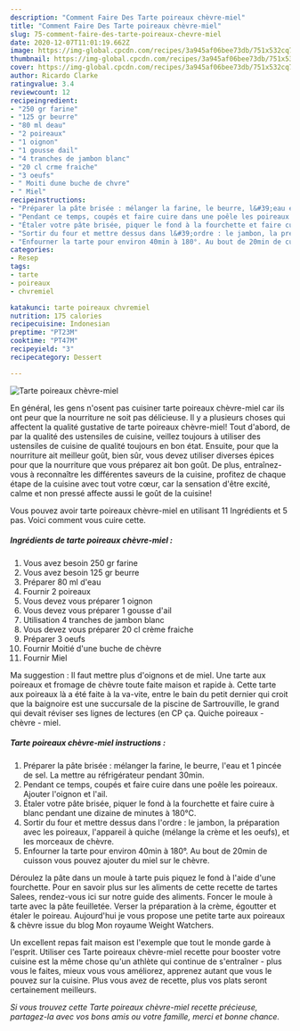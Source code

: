 ```yaml
---
description: "Comment Faire Des Tarte poireaux chèvre-miel"
title: "Comment Faire Des Tarte poireaux chèvre-miel"
slug: 75-comment-faire-des-tarte-poireaux-chevre-miel
date: 2020-12-07T11:01:19.662Z
image: https://img-global.cpcdn.com/recipes/3a945af06bee73db/751x532cq70/tarte-poireaux-chevre-miel-photo-principale-de-la-recette.jpg
thumbnail: https://img-global.cpcdn.com/recipes/3a945af06bee73db/751x532cq70/tarte-poireaux-chevre-miel-photo-principale-de-la-recette.jpg
cover: https://img-global.cpcdn.com/recipes/3a945af06bee73db/751x532cq70/tarte-poireaux-chevre-miel-photo-principale-de-la-recette.jpg
author: Ricardo Clarke
ratingvalue: 3.4
reviewcount: 12
recipeingredient:
- "250 gr farine"
- "125 gr beurre"
- "80 ml deau"
- "2 poireaux"
- "1 oignon"
- "1 gousse dail"
- "4 tranches de jambon blanc"
- "20 cl crme fraiche"
- "3 oeufs"
- " Moiti dune buche de chvre"
- " Miel"
recipeinstructions:
- "Préparer la pâte brisée : mélanger la farine, le beurre, l&#39;eau et 1 pincée de sel. La mettre au réfrigérateur pendant 30min."
- "Pendant ce temps, coupés et faire cuire dans une poêle les poireaux. Ajouter l&#39;oignon et l&#39;ail."
- "Étaler votre pâte brisée, piquer le fond à la fourchette et faire cuire à blanc pendant une dizaine de minutes à 180°C."
- "Sortir du four et mettre dessus dans l&#39;ordre : le jambon, la préparation avec les poireaux, l&#39;appareil à quiche (mélange la crème et les oeufs), et les morceaux de chèvre."
- "Enfourner la tarte pour environ 40min à 180°. Au bout de 20min de cuisson vous pouvez ajouter du miel sur le chèvre."
categories:
- Resep
tags:
- tarte
- poireaux
- chvremiel

katakunci: tarte poireaux chvremiel 
nutrition: 175 calories
recipecuisine: Indonesian
preptime: "PT23M"
cooktime: "PT47M"
recipeyield: "3"
recipecategory: Dessert

---
```



![Tarte poireaux chèvre-miel](https://img-global.cpcdn.com/recipes/3a945af06bee73db/751x532cq70/tarte-poireaux-chevre-miel-photo-principale-de-la-recette.jpg)

En général, les gens n'osent pas cuisiner tarte poireaux chèvre-miel car ils ont peur que la nourriture ne soit pas délicieuse. Il y a plusieurs choses qui affectent la qualité gustative de tarte poireaux chèvre-miel! Tout d'abord, de par la qualité des ustensiles de cuisine, veillez toujours à utiliser des ustensiles de cuisine de qualité toujours en bon état. Ensuite, pour que la nourriture ait meilleur goût, bien sûr, vous devez utiliser diverses épices pour que la nourriture que vous préparez ait bon goût. De plus, entraînez-vous à reconnaître les différentes saveurs de la cuisine, profitez de chaque étape de la cuisine avec tout votre cœur, car la sensation d'être excité, calme et non pressé affecte aussi le goût de la cuisine!

<!--inarticleads1-->

Vous pouvez avoir tarte poireaux chèvre-miel en utilisant 11 Ingrédients et 5 pas. Voici comment vous cuire cette.

##### Ingrédients de tarte poireaux chèvre-miel :

1. Vous avez besoin 250 gr farine
1. Vous avez besoin 125 gr beurre
1. Préparer 80 ml d&#39;eau
1. Fournir 2 poireaux
1. Vous devez vous préparer 1 oignon
1. Vous devez vous préparer 1 gousse d&#39;ail
1. Utilisation 4 tranches de jambon blanc
1. Vous devez vous préparer 20 cl crème fraiche
1. Préparer 3 oeufs
1. Fournir  Moitié d&#39;une buche de chèvre
1. Fournir  Miel


Ma suggestion : Il faut mettre plus d&#39;oignons et de miel. Une tarte aux poireaux et fromage de chèvre toute faite maison et rapide à. Cette tarte aux poireaux là a été faite à la va-vite, entre le bain du petit dernier qui croit que la baignoire est une succursale de la piscine de Sartrouville, le grand qui devait réviser ses lignes de lectures (en CP ça. Quiche poireaux - chèvre - miel. 

<!--inarticleads2-->

##### Tarte poireaux chèvre-miel instructions :

1. Préparer la pâte brisée : mélanger la farine, le beurre, l&#39;eau et 1 pincée de sel. La mettre au réfrigérateur pendant 30min.
1. Pendant ce temps, coupés et faire cuire dans une poêle les poireaux. Ajouter l&#39;oignon et l&#39;ail.
1. Étaler votre pâte brisée, piquer le fond à la fourchette et faire cuire à blanc pendant une dizaine de minutes à 180°C.
1. Sortir du four et mettre dessus dans l&#39;ordre : le jambon, la préparation avec les poireaux, l&#39;appareil à quiche (mélange la crème et les oeufs), et les morceaux de chèvre.
1. Enfourner la tarte pour environ 40min à 180°. Au bout de 20min de cuisson vous pouvez ajouter du miel sur le chèvre.


Déroulez la pâte dans un moule à tarte puis piquez le fond à l&#39;aide d&#39;une fourchette. Pour en savoir plus sur les aliments de cette recette de tartes Salees, rendez-vous ici sur notre guide des aliments. Foncer le moule à tarte avec la pâte feuilletée. Verser la préparation à la crème, égoutter et étaler le poireau. Aujourd&#39;hui je vous propose une petite tarte aux poireaux &amp; chèvre issue du blog Mon royaume Weight Watchers. 

<!--inarticleads1-->

<p>
Un excellent repas fait maison est l'exemple que tout le monde garde à l'esprit. Utiliser ces Tarte poireaux chèvre-miel recette pour booster votre cuisine est la même chose qu'un athlète qui continue de s'entraîner - plus vous le faites, mieux vous vous améliorez, apprenez autant que vous le pouvez sur la cuisine. Plus vous avez de recette, plus vos plats seront certainement meilleurs.
</p>

<p>
<i>Si vous trouvez cette Tarte poireaux chèvre-miel recette précieuse, partagez-la avec vos bons amis ou votre famille, merci et bonne chance.</i>
</p>
